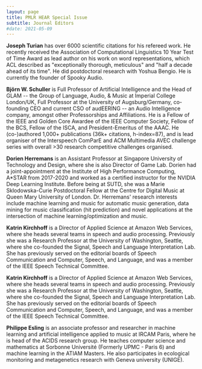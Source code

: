 ```yaml
---
layout: page
title: PMLR HEAR Special Issue
subtitle: Journal Editors
#date: 2021-05-09
---
```


**Joseph Turian** has over 6000 scientific citations for his refereed
work. He recently received the Association of Computational Linguistics
10 Year Test of Time Award as lead author on his work on word
representations, which ACL described as "exceptionally thorough,
meticulous" and "half a decade ahead of its time". He did postdoctoral
research with Yoshua Bengio. He is currently the founder of Spooky
Audio.

**Björn W. Schuller** is Full Professor of Artificial Intelligence
and the Head of GLAM -- the Group of Language, Audio, & Music at
Imperial College London/UK, Full Professor at the University of
Augsburg/Germany, co-founding CEO and current CSO of audEERING --
an Audio Intelligence company, amongst other Professorships and
Affiliations. He is a Fellow of the IEEE and Golden Core Awardee
of the IEEE Computer Society, Fellow of the BCS, Fellow of the ISCA,
and President-Emeritus of the AAAC. He (co-)authored 1,000+
publications (36k+ citations, h-index=87), and is lead organiser
of the Interspeech ComParE and ACM Multimedia AVEC challenge series
with overall >30 research competitive challenges organised.

**Dorien Herremans** is an Assistant Professor at Singapore University
of Technology and Design, where she is also Director of Game Lab.
Dorien had a joint-appointment at the Institute of High Performance
Computing, A*STAR from 2017-2020 and worked as a certified instructor
for the NVIDIA Deep Learning Institute. Before being at SUTD, she
was a Marie Sklodowska-Curie Postdoctoral Fellow at the Centre for
Digital Music at Queen Mary University of London. Dr. Herremans'
research interests include machine learning and music for automatic
music generation, data mining for music classification (hit prediction)
and novel applications at the intersection of machine learning/optimization
and music.

**Katrin Kirchhoff** is a Director of Applied Science at Amazon Web
Services, where she heads several teams in speech and audio processing.
Previously she was a Research Professor at the University of
Washington, Seattle, where she co-founded the Signal, Speech and
Language Interpretation Lab. She has previously served on the
editorial boards of Speech Communication and Computer, Speech, and
Language, and was a member of the IEEE Speech Technical Committee.

**Katrin Kirchhoff** is a Director of Applied Science at Amazon Web
Services, where she heads several teams in speech and audio processing.
Previously she was a Research Professor at the University of
Washington, Seattle, where she co-founded the Signal, Speech and
Language Interpretation Lab. She has previously served on the
editorial boards of Speech Communication and Computer, Speech, and
Language, and was a member of the IEEE Speech Technical Committee.

**Philippe Esling** is an associate professor and researcher in
machine learning and artificial intelligence applied to music at
IRCAM Paris, where he is head of the ACIDS research group. He teaches
computer science and mathematics at Sorbonne Université (Formerly
UPMC - Paris 6) and machine learning in the ATIAM Masters. He also
participates in ecological monitoring and metagenetics research
with Geneva university (UNIGE).
